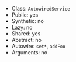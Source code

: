 - Class: `AutowiredService`
- Public: yes
- Synthetic: no
- Lazy: no
- Shared: yes
- Abstract: no
- Autowire: `set*`, `addFoo`
- Arguments: no